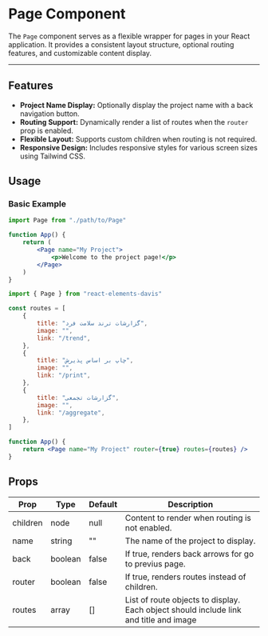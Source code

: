 # Page Component

The `Page` component serves as a flexible wrapper for pages in your React application. It provides a consistent layout structure, optional routing features, and customizable content display.

---

## Features

-   **Project Name Display:** Optionally display the project name with a back navigation button.
-   **Routing Support:** Dynamically render a list of routes when the `router` prop is enabled.
-   **Flexible Layout:** Supports custom children when routing is not required.
-   **Responsive Design:** Includes responsive styles for various screen sizes using Tailwind CSS.

## Usage

### Basic Example

```jsx
import Page from "./path/to/Page"

function App() {
    return (
        <Page name="My Project">
            <p>Welcome to the project page!</p>
        </Page>
    )
}
```

```jsx
import { Page } from "react-elements-davis"

const routes = [
    {
        title: "گزارشات ترند سلامت فرد",
        image: "",
        link: "/trend",
    },
    {
        title: "چاپ بر اساس پذیرش",
        image: "",
        link: "/print",
    },
    {
        title: "گزارشات تجمعی",
        image: "",
        link: "/aggregate",
    },
]

function App() {
    return <Page name="My Project" router={true} routes={routes} />
}
```

## Props

| Prop     | Type    | Default | Description                                                                           |
| -------- | ------- | ------- | ------------------------------------------------------------------------------------- |
| children | node    | null    | Content to render when routing is not enabled.                                        |
| name     | string  | ""      | The name of the project to display.                                                   |
| back     | boolean | false   | If true, renders back arrows for go to previus page.                                  |
| router   | boolean | false   | If true, renders routes instead of children.                                          |
| routes   | array   | []      | List of route objects to display. Each object should include link and title and image |
